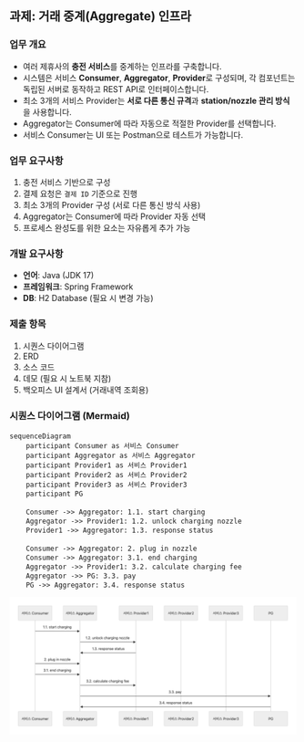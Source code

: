 ## 과제: 거래 중계(Aggregate) 인프라

### 업무 개요

- 여러 제휴사의 **충전 서비스**를 중계하는 인프라를 구축합니다.
- 시스템은 서비스 **Consumer**, **Aggregator**, **Provider**로 구성되며, 각 컴포넌트는 독립된 서버로 동작하고 REST API로 인터페이스합니다.
- 최소 3개의 서비스 Provider는 **서로 다른 통신 규격**과 **station/nozzle 관리 방식**을 사용합니다.
- Aggregator는 Consumer에 따라 자동으로 적절한 Provider를 선택합니다.
- 서비스 Consumer는 UI 또는 Postman으로 테스트가 가능합니다.

### 업무 요구사항

1. 충전 서비스 기반으로 구성
2. 결제 요청은 `결제 ID` 기준으로 진행
3. 최소 3개의 Provider 구성 (서로 다른 통신 방식 사용)
4. Aggregator는 Consumer에 따라 Provider 자동 선택
5. 프로세스 완성도를 위한 요소는 자유롭게 추가 가능

### 개발 요구사항

- **언어**: Java (JDK 17)
- **프레임워크**: Spring Framework
- **DB**: H2 Database (필요 시 변경 가능)

### 제출 항목

1. 시퀀스 다이어그램
2. ERD
3. 소스 코드
4. 데모 (필요 시 노트북 지참)
5. 백오피스 UI 설계서 (거래내역 조회용)

### 시퀀스 다이어그램 (Mermaid)

```mermaid
sequenceDiagram
    participant Consumer as 서비스 Consumer
    participant Aggregator as 서비스 Aggregator
    participant Provider1 as 서비스 Provider1
    participant Provider2 as 서비스 Provider2
    participant Provider3 as 서비스 Provider3
    participant PG

    Consumer ->> Aggregator: 1.1. start charging
    Aggregator ->> Provider1: 1.2. unlock charging nozzle
    Provider1 ->> Aggregator: 1.3. response status

    Consumer ->> Aggregator: 2. plug in nozzle
    Consumer ->> Aggregator: 3.1. end charging
    Aggregator ->> Provider1: 3.2. calculate charging fee
    Aggregator ->> PG: 3.3. pay
    PG ->> Aggregator: 3.4. response status
```

![](./image/lesson_2.png)